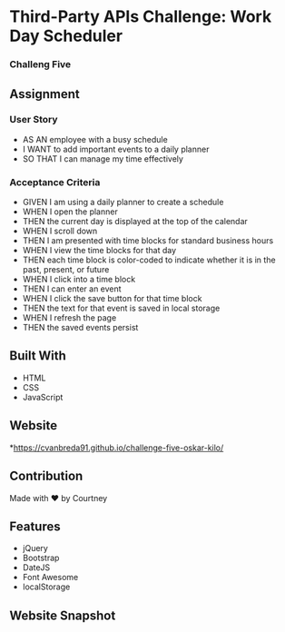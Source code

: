 # Third-Party APIs Challenge: Work Day Scheduler
### Challeng Five

## Assignment
### User Story
* AS AN employee with a busy schedule
* I WANT to add important events to a daily planner
* SO THAT I can manage my time effectively
### Acceptance Criteria
* GIVEN I am using a daily planner to create a schedule
* WHEN I open the planner
* THEN the current day is displayed at the top of the calendar
* WHEN I scroll down
* THEN I am presented with time blocks for standard business hours
* WHEN I view the time blocks for that day
* THEN each time block is color-coded to indicate whether it is in the past, present, or future
* WHEN I click into a time block
* THEN I can enter an event
* WHEN I click the save button for that time block
* THEN the text for that event is saved in local storage
* WHEN I refresh the page
* THEN the saved events persist

## Built With
* HTML
* CSS
* JavaScript

## Website
*https://cvanbreda91.github.io/challenge-five-oskar-kilo/

## Contribution
Made with ❤️ by Courtney

## Features
* jQuery
* Bootstrap
* DateJS
* Font Awesome
* localStorage

## Website Snapshot
